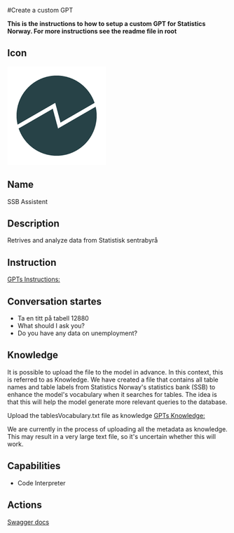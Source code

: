 #Create a custom GPT

**This is the instructions to how to setup a custom GPT for Statistics Norway. For more instructions see the readme file in root**

## Icon

![Disaplyimage for the GPT](https://github.com/PxTools/lab_gpt/blob/main/Images/SSB-Main-icon.png)

## Name

SSB Assistent

## Description

Retrives and analyze data from Statistisk sentrabyrå

## Instruction

[GPTs Instructions: ](https://github.com/PxTools/lab_gpt/wiki/Instructions-%E2%80%90-GPTs)

## Conversation startes
- Ta en titt på  tabell 12880
- What should I ask you?
- Do you have any data on unemployment?
  
## Knowledge

It is possible to upload the file to the model in advance. In this context, this is referred to as Knowledge. We have created a file that contains all table names and table labels from Statistics Norway's statistics bank (SSB) to enhance the model's vocabulary when it searches for tables. The idea is that this will help the model generate more relevant queries to the database.

Upload the tablesVocabulary.txt file as knowledge 
[GPTs Knowledge: ](https://github.com/PxTools/lab_gpt/tree/main/Knowledge)

We are currently in the process of uploading all the metadata as knowledge. This may result in a very large text file, so it's uncertain whether this will work.

 
## Capabilities

- Code Interpreter

## Actions

[Swagger docs](https://github.com/PxTools/lab_gpt/blob/main/OpenApi/swagger.json)

